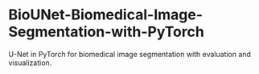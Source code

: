 # BioUNet-Biomedical-Image-Segmentation-with-PyTorch
U-Net in PyTorch for biomedical image segmentation with evaluation and visualization.
